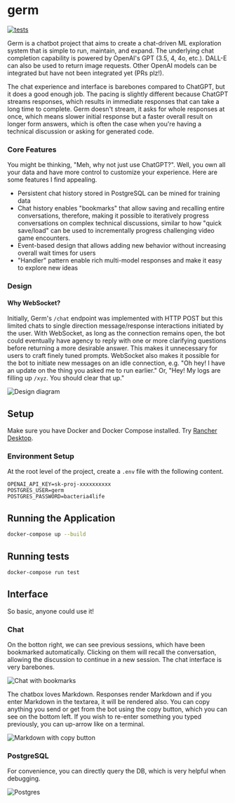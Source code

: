# germ

[![tests](https://github.com/veryfansome/germ/actions/workflows/tests.yml/badge.svg)](https://github.com/veryfansome/germ/actions/workflows/tests.yml)

Germ is a chatbot project that aims to create a chat-driven ML exploration system that is simple to run, maintain, and expand. The underlying chat completion capability is powered by OpenAI's GPT (3.5, 4, 4o, etc.). DALL-E can also be used to return image requests. Other OpenAI models can be integrated but have not been integrated yet (PRs plz!).

The chat experience and interface is barebones compared to ChatGPT, but it does a good enough job. The pacing is slightly different because ChatGPT streams responses, which results in immediate responses that can take a long time to complete. Germ doesn't stream, it asks for whole responses at once, which means slower initial response but a faster overall result on longer form answers, which is often the case when you're having a technical discussion or asking for generated code.

### Core Features
You might be thinking, "Meh, why not just use ChatGPT?". Well, you own all your data and have more control to customize your experience. Here are some features I find appealing.

- Persistent chat history stored in PostgreSQL can be mined for training data
- Chat history enables "bookmarks" that allow saving and recalling entire conversations, therefore, making it possible to iteratively progress conversations on complex technical discussions, similar to how "quick save/load" can be used to incrementally progress challenging video game encounters.
- Event-based design that allows adding new behavior without increasing overall wait times for users
- "Handler" pattern enable rich multi-model responses and make it easy to explore new ideas

### Design

#### Why WebSocket?

Initially, Germ's `/chat` endpoint was implemented with HTTP POST but this limited chats to single direction message/response interactions initiated by the user. With WebSocket, as long as the connection remains open, the bot could eventually have agency to reply with one or more clarifying questions before returning a more desirable answer. This makes it unnecessary for users to craft finely tuned prompts. WebSocket also makes it possible for the bot to initiate new messages on an idle connection, e.g. "Oh hey! I have an update on the thing you asked me to run earlier." Or, "Hey! My logs are filling up `/xyz`. You should clear that up."

![Design diagram](https://github.com/user-attachments/assets/fdee35ea-c40b-4538-a0c3-df11765e54c2)

## Setup

Make sure you have Docker and Docker Compose installed. Try [Rancher Desktop](https://rancherdesktop.io/).

### Environment Setup

At the root level of the project, create a `.env` file with the following content.

```shell
OPENAI_API_KEY=sk-proj-xxxxxxxxxx
POSTGRES_USER=germ
POSTGRES_PASSWORD=bacteria4life
```

## Running the Application

```bash
docker-compose up --build
```

## Running tests

```bash
docker-compose run test
```

## Interface

So basic, anyone could use it!

### Chat

On the botton right, we can see previous sessions, which have been bookmarked automatically. Clicking on them will recall the conversation, allowing the discussion to continue in a new session. The chat interface is very barebones.

![Chat with bookmarks](https://github.com/user-attachments/assets/4f6afee0-f740-470b-9010-588ffbac621e)

The chatbox loves Markdown. Responses render Markdown and if you enter Markdown in the textarea, it will be rendered also. You can copy anything you send or get from the bot using the copy button, which you can see on the bottom left. If you wish to re-enter something you typed previously, you can up-arrow like on a terminal.

![Markdown with copy button](https://github.com/user-attachments/assets/4daf76d0-6b91-49b2-8dec-fb651172a3a0)

### PostgreSQL

For convenience, you can directly query the DB, which is very helpful when debugging.

![Postgres](https://github.com/user-attachments/assets/20f12445-6b9d-4285-a494-169079ff6b03)
